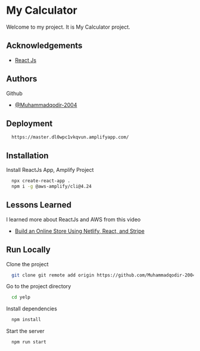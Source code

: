 # My Calculator

Welcome to my project. It is My Calculator project.


## Acknowledgements

 - [React Js](https://reactjs.org/)


## Authors

Github
- [@Muhammadqodir-2004](https://github.com/Muhammadqodir-2004/)

## Deployment

```
  https://master.dl0wpc1vkqvun.amplifyapp.com/
```


## Installation

Install ReactJs App, Amplify Project

```bash
  npx create-react-app .
  npm i -g @aws-amplify/cli@4.24
```
    
## Lessons Learned

I learned more about ReactJs and AWS from this video
- [Build an Online Store Using Netlify, React, and Stripe](https://www.youtube.com/watch?v=JgwI22y_eFA)


## Run Locally

Clone the project

```bash
  git clone git remote add origin https://github.com/Muhammadqodir-2004/calculator.git
```

Go to the project directory

```bash
  cd yelp
```

Install dependencies

```bash
  npm install
```

Start the server

```bash
  npm run start
```

